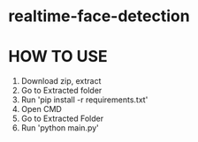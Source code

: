# realtime-face-detection

# HOW TO USE

1. Download zip, extract
2. Go to Extracted folder
3. Run 'pip install -r requirements.txt'
4. Open CMD
5. Go to Extracted Folder
6. Run 'python main.py'
